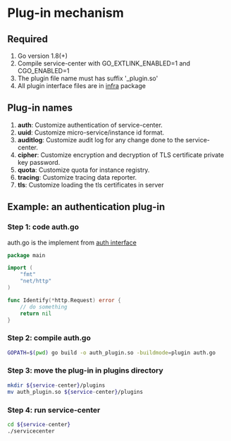 # Plug-in mechanism
## Required
1. Go version 1.8(+)
1. Compile service-center with GO_EXTLINK_ENABLED=1 and CGO_ENABLED=1
1. The plugin file name must has suffix '_plugin.so'
1. All plugin interface files are in [infra](/server/infra) package

## Plug-in names
1. **auth**: Customize authentication of service-center.
1. **uuid**: Customize micro-service/instance id format.
1. **auditlog**: Customize audit log for any change done to the service-center.
1. **cipher**: Customize encryption and decryption of TLS certificate private key password.
1. **quota**: Customize quota for instance registry.
1. **tracing**: Customize tracing data reporter.
1. **tls**: Customize loading the tls certificates in server

## Example: an authentication plug-in

### Step 1: code auth.go

auth.go is the implement from [auth interface](/server/infra/auth/auth.go)

```go
package main

import (
    "fmt"
    "net/http"
)

func Identify(*http.Request) error {
	// do something
	return nil
}
```

### Step 2: compile auth.go

```bash
GOPATH=$(pwd) go build -o auth_plugin.so -buildmode=plugin auth.go
```

### Step 3: move the plug-in in plugins directory

```bash
mkdir ${service-center}/plugins
mv auth_plugin.so ${service-center}/plugins
```

### Step 4: run service-center

```bash
cd ${service-center}
./servicecenter
```